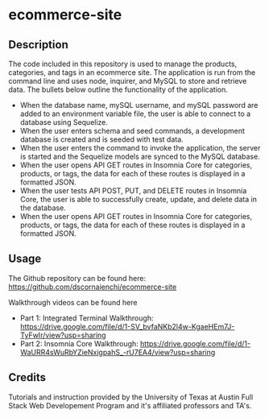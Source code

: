 # ecommerce-site

## Description
The code included in this repository is used to manage the products, categories, and tags in an ecommerce site. The application is run from the command line and uses node, inquirer, and MySQL to store and retrieve data. The bullets below outline the functionality of the application.
* When the database name, mySQL username, and mySQL password are added to an environment variable file, the user is able to connect to a database using Sequelize.
* When the user enters schema and seed commands, a development database is created and is seeded with test data.
* When the user enters the command to invoke the application, the server is started and the Sequelize models are synced to the MySQL database.
* When the user opens API GET routes in Insomnia Core for categories, products, or tags, the data for each of these routes is displayed in a formatted JSON.
* When the user tests API POST, PUT, and DELETE routes in Insomnia Core, the user is able to successfully create, update, and delete data in the database.
* When the user opens API GET routes in Insomnia Core for categories, products, or tags, the data for each of these routes is displayed in a formatted JSON.


## Usage

The Github repository can be found here: https://github.com/dscornaienchi/ecommerce-site

Walkthrough videos can be found here
* Part 1: Integrated Terminal Walkthrough: https://drive.google.com/file/d/1-SV_bvfaNKb2l4w-KgaeHEm7J-TyFwIr/view?usp=sharing 
* Part 2: Insomnia Core Walkthrough: https://drive.google.com/file/d/1-WaURR4sWuRbYZieNxigpahS_-rU7EA4/view?usp=sharing 


## Credits

Tutorials and instruction provided by the University of Texas at Austin Full Stack Web Developement Program and it's affiliated professors and TA's. 
